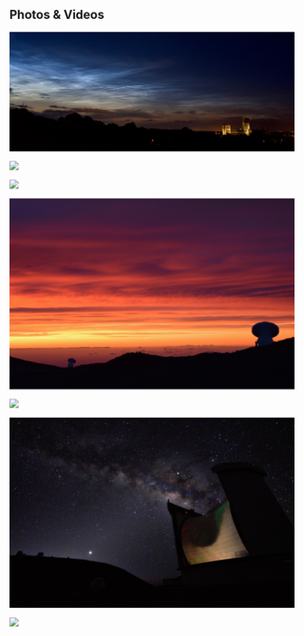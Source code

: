 ## Photos & Videos

[ ![](Durham_clouds.jpg) ](Durham_clouds.jpg)

[ ![](keck_meteor.jpg) ](keck_meteor.jpg)

[ ![](mw.JPG) ](mw.JPG)

[ ![](sunset.JPG) ](sunset.JPG)

[ ![](sunrise.JPG) ](sunrise.JPG)

[ ![](jcmt.jpg) ](jcmt.jpg)

[ ![](full_mw.tif) ](full_mw.tif)
